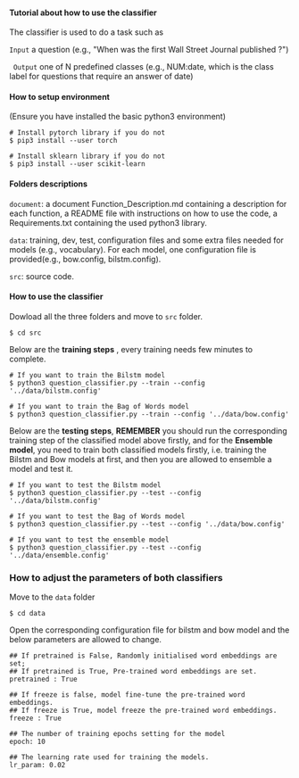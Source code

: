#### Tutorial about how to use the classifier
The classifier is used to do a task such as

```Input``` a question (e.g., "When was the first Wall Street Journal published ?")

``` Output``` one of N predefined classes (e.g., NUM:date, which is the class label for questions that require an answer of date)


#### How to setup environment
(Ensure you have installed the basic python3 environment)


``` shell
# Install pytorch library if you do not
$ pip3 install --user torch

# Install sklearn library if you do not
$ pip3 install --user scikit-learn
```

#### Folders descriptions
```document```: a document  Function_Description.md containing a description for each function, a README file with instructions on how to use the code, a Requirements.txt containing the used python3 library.

```data```: training, dev, test, configuration files and some extra files needed for models (e.g., vocabulary). For each model, one configuration file is provided(e.g., bow.config, bilstm.config).

```src```: source code.

#### How to use the classifier
Dowload all the three folders and move to ```src``` folder.

``` shell
$ cd src
```

Below are the **training steps** , every training needs few minutes to complete.

``` shell
# If you want to train the Bilstm model
$ python3 question_classifier.py --train --config '../data/bilstm.config'

# If you want to train the Bag of Words model
$ python3 question_classifier.py --train --config '../data/bow.config'
```

Below are the **testing steps**, **REMEMBER** you should run the corresponding training step of the classified model above firstly, and for the **Ensemble model**, you need to train both classified models firstly, i.e. training the Bilstm and Bow models at first, and then you are
allowed to ensemble a model and test it.

``` shell
# If you want to test the Bilstm model
$ python3 question_classifier.py --test --config '../data/bilstm.config'

# If you want to test the Bag of Words model
$ python3 question_classifier.py --test --config '../data/bow.config'

# If you want to test the ensemble model
$ python3 question_classifier.py --test --config '../data/ensemble.config'
```

### How to adjust the parameters of both classifiers
Move to the ```data``` folder

``` shell
$ cd data

```

Open the corresponding configuration file for bilstm and bow model and the below parameters are allowed to change.

``` shell
## If pretrained is False, Randomly initialised word embeddings are set;
## If pretrained is True, Pre-trained word embeddings are set.
pretrained : True

## If freeze is false, model fine-tune the pre-trained word embeddings.
## If freeze is True, model freeze the pre-trained word embeddings.
freeze : True

## The number of training epochs setting for the model
epoch: 10

## The learning rate used for training the models.
lr_param: 0.02

```
